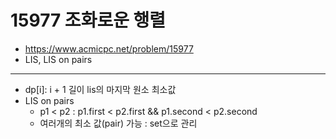 # 15977 조화로운 행렬

- https://www.acmicpc.net/problem/15977
- LIS, LIS on pairs
---
- dp[i]: i + 1 길이 lis의 마지막 원소 최소값
- LIS on pairs
    - p1 < p2  : p1.first < p2.first && p1.second < p2.second
    - 여러개의 최소 값(pair) 가능 : set으로 관리